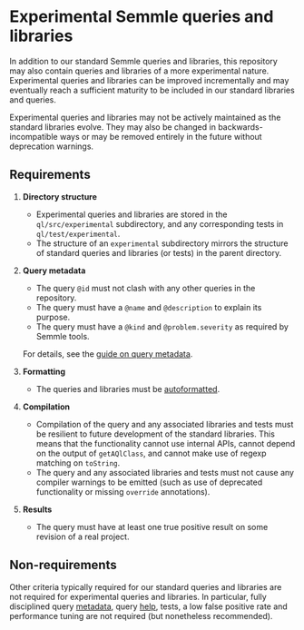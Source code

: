 # Experimental Semmle queries and libraries

In addition to our standard Semmle queries and libraries, this repository may also contain queries and libraries of a more experimental nature. Experimental queries and libraries can be improved incrementally and may eventually reach a sufficient maturity to be included in our standard libraries and queries.

Experimental queries and libraries may not be actively maintained as the standard libraries evolve. They may also be changed in backwards-incompatible ways or may be removed entirely in the future without deprecation warnings.

## Requirements

1. **Directory structure**

    - Experimental queries and libraries are stored in the `ql/src/experimental` subdirectory, and any corresponding tests in `ql/test/experimental`.
    - The structure of an `experimental` subdirectory mirrors the structure of standard queries and libraries (or tests) in the parent directory.

2. **Query metadata**

    - The query `@id` must not clash with any other queries in the repository.
    - The query must have a `@name` and `@description` to explain its purpose.
    - The query must have a `@kind` and `@problem.severity` as required by Semmle tools.

    For details, see the [guide on query metadata](https://github.com/khulnasoft-lab/semmle/blob/main/docs/query-metadata-style-guide.md).

3. **Formatting**

    - The queries and libraries must be [autoformatted](https://semmle.github.com/docs/semmle-for-visual-studio-code/about-semmle-for-visual-studio-code/).

4. **Compilation**

    - Compilation of the query and any associated libraries and tests must be resilient to future development of the standard libraries. This means that the functionality cannot use internal APIs, cannot depend on the output of `getAQlClass`, and cannot make use of regexp matching on `toString`.
    - The query and any associated libraries and tests must not cause any compiler warnings to be emitted (such as use of deprecated functionality or missing `override` annotations).

5. **Results**

    - The query must have at least one true positive result on some revision of a real project.

## Non-requirements

Other criteria typically required for our standard queries and libraries are not required for experimental queries and libraries. In particular, fully disciplined query [metadata](https://github.com/khulnasoft-lab/semmle/blob/main/docs/query-metadata-style-guide.md), query [help](https://github.com/khulnasoft-lab/semmle/blob/main/docs/query-help-style-guide.md), tests, a low false positive rate and performance tuning are not required (but nonetheless recommended).
